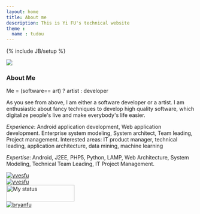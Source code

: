 ```yaml
---
layout: home
title: About me
description: This is Yi FU's technical website
theme :
  name : tudou
---
```

{% include JB/setup %}

<div id="column-left">
	<img src="{{ ASSET_PATH }}/img/profile.jpg" />
</div>

<div id="column-right">
	<h3>About Me</h3>
	<div id="tagline">Me = (software== art) ? artist : developer</div>
	<p>As you see from above, I am either a software developer or a artist. I am enthusiastic about fancy techniques to develop high quality software, which digitalize people's live and make everybody's life easier.</p>
	<p><em>Experience</em>: Android application development, Web application development. Enterprise system modeling, System architect, Team leading, Project management. Interested areas: IT product manager, technical leading, application architecture, data mining, machine learning
	</p>
	<p><em>Expertise</em>: Android, J2EE, PHP5, Python, LAMP, Web Architecture, System Modeling, Technical Team Leading, IT Project Management.</p>
	<div id="contact">
		<div><a href="https://www.facebook.com/yvesfu" target="_blank"><img src="{{ ASSET_PATH }}/img/facebook_logo.png" alt="yvesfu"/></a></div>
		<div><a href="https://twitter.com/yvesfu"  target="_blank"><img src="{{ ASSET_PATH }}/img/twitter_logo.png" alt="yvesfu"/></a></div>
		 <div><!-- stype button -->
			<a href="skype:yves_fu?add"><img src="http://mystatus.skype.com/bigclassic/yves_fu" style="border: none;" width="182" height="44" alt="My status" /></a>
		</div>
		<div><a href="http://se.linkedin.com/in/bryanfu/" target="_blank"><img src="{{ ASSET_PATH }}/img/linkedin_logo.png" alt="bryanfu"/></a></div>
	</div>
</div>
<script type="text/javascript" src="http://download.skype.com/share/skypebuttons/js/skypeCheck.js"></script>